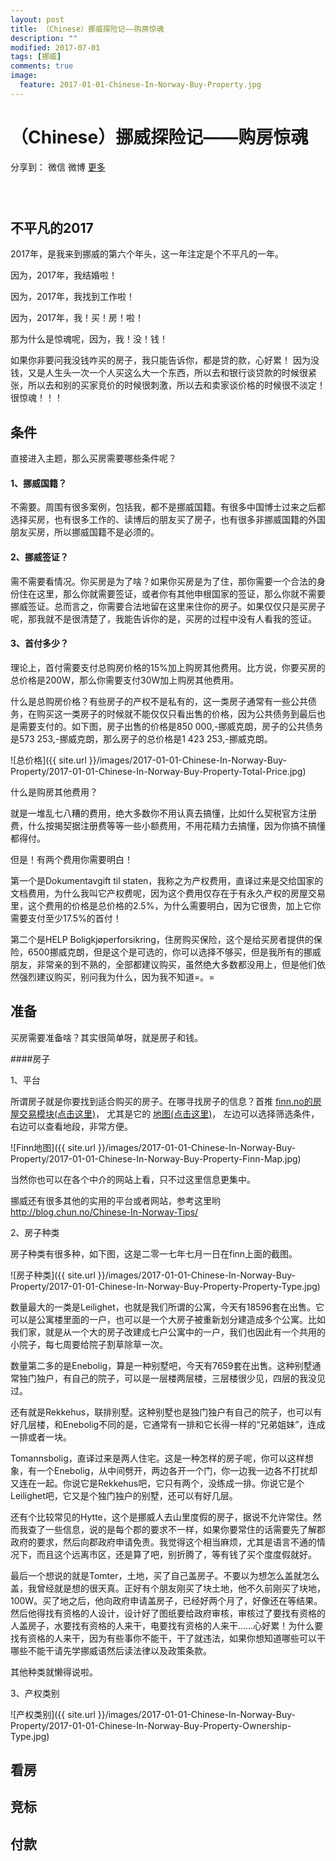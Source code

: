 ```yaml
---
layout: post
title: （Chinese）挪威探险记——购房惊魂
description: ""
modified: 2017-07-01
tags: [挪威]
comments: true
image:
  feature: 2017-01-01-Chinese-In-Norway-Buy-Property.jpg
---
```


# （Chinese）挪威探险记——购房惊魂

<div id="ckepop">
<span class="jiathis_txt">分享到：</span>
<a class="jiathis_button_weixin">微信</a>
<a class="jiathis_button_tsina">微博</a>
<a href="http://www.jiathis.com/share?uid=2074997"  class="jiathis jiathis_txt jiathis_separator jtico jtico_jiathis" target="_blank">更多</a></div>
<script type="text/javascript" src="http://v3.jiathis.com/code/jia.js?uid=2074997" charset="utf-8"></script>


### &nbsp;

## 不平凡的2017

2017年，是我来到挪威的第六个年头，这一年注定是个不平凡的一年。

因为，2017年，我结婚啦！

因为，2017年，我找到工作啦！

因为，2017年，我！买！房！啦！

那为什么是惊魂呢，因为，我！没！钱！

如果你非要问我没钱咋买的房子，我只能告诉你，都是贷的款，心好累！
因为没钱，又是人生头一次一个人买这么大一个东西，所以去和银行谈贷款的时候很紧张，所以去和别的买家竞价的时候很刺激，所以去和卖家谈价格的时候很不淡定！很惊魂！！！


## 条件

直接进入主题，那么买房需要哪些条件呢？

#### 1、挪威国籍？

不需要。周围有很多案例，包括我，都不是挪威国籍。有很多中国博士过来之后都选择买房，也有很多工作的、读博后的朋友买了房子，也有很多非挪威国籍的外国朋友买房，所以挪威国籍不是必须的。

#### 2、挪威签证？

需不需要看情况。你买房是为了啥？如果你买房是为了住，那你需要一个合法的身份住在这里，那么你就需要签证，或者你有其他申根国家的签证，那么你就不需要挪威签证。总而言之，你需要合法地留在这里来住你的房子。如果仅仅只是买房子呢，那我就不是很清楚了，我能告诉你的是，买房的过程中没有人看我的签证。

#### 3、首付多少？

理论上，首付需要支付总购房价格的15%加上购房其他费用。比方说，你要买房的总价格是200W，那么你需要支付30W加上购房其他费用。

什么是总购房价格？有些房子的产权不是私有的，这一类房子通常有一些公共债务，在购买这一类房子的时候就不能仅仅只看出售的价格，因为公共债务到最后也是需要支付的。如下图，房子出售的价格是850 000,-挪威克朗，房子的公共债务是573 253,-挪威克朗，那么房子的总价格是1 423 253,-挪威克朗。

![总价格]({{ site.url }}/images/2017-01-01-Chinese-In-Norway-Buy-Property/2017-01-01-Chinese-In-Norway-Buy-Property-Total-Price.jpg)

什么是购房其他费用？

就是一堆乱七八糟的费用，绝大多数你不用认真去搞懂，比如什么契税官方注册费，什么按揭契据注册费等等一些小额费用，不用花精力去搞懂，因为你搞不搞懂都得付。

但是！有两个费用你需要明白！

第一个是Dokumentavgift til staten，我称之为产权费用，直译过来是交给国家的文档费用，为什么我叫它产权费呢，因为这个费用仅存在于有永久产权的房屋交易里，这个费用的价格是总价格的2.5%，为什么需要明白，因为它很贵，加上它你需要支付至少17.5%的首付！

第二个是HELP Boligkjøperforsikring，住房购买保险，这个是给买房者提供的保险，6500挪威克朗，但是这个是可选的，你可以选择不够买，但是我所有的挪威朋友，非常亲的到不熟的，全部都建议购买，虽然绝大多数都没用上，但是他们依然强烈建议购买，别问我为什么，因为我不知道=。=

## 准备

买房需要准备啥？其实很简单呀，就是房子和钱。

####房子

1、平台

所谓房子就是你要找到适合购买的房子。在哪寻找房子的信息？首推
<a href="https://www.finn.no/realestate/homes/search.html?filters=" target="_blank">finn.no的房屋交易模块(点击这里)</a>，
尤其是它的
<a href="https://kart.finn.no/?tab=iad&ztr=1&searchKey=search_id_realestate_homes" target="_blank">地图(点击这里)</a>，
左边可以选择筛选条件，右边可以查看地段，非常方便。

![Finn地图]({{ site.url }}/images/2017-01-01-Chinese-In-Norway-Buy-Property/2017-01-01-Chinese-In-Norway-Buy-Property-Finn-Map.jpg)

当然你也可以在各个中介的网站上看，只不过这里信息更集中。

挪威还有很多其他的实用的平台或者网站，参考这里哟
<a href="http://blog.chun.no/Chinese-In-Norway-Tips/" target="_blank">http://blog.chun.no/Chinese-In-Norway-Tips/</a>

2、房子种类

房子种类有很多种，如下图，这是二零一七年七月一日在finn上面的截图。

![房子种类]({{ site.url }}/images/2017-01-01-Chinese-In-Norway-Buy-Property/2017-01-01-Chinese-In-Norway-Buy-Property-Property-Type.jpg)

数量最大的一类是Leilighet，也就是我们所谓的公寓，今天有18596套在出售。它可以是公寓楼里面的一户，也可以是一个大房子被重新划分建造成多个公寓。比如我们家，就是从一个大的房子改建成七户公寓中的一户，我们也因此有一个共用的小院子，每七周要给院子割草除草一次。

数量第二多的是Enebolig，算是一种别墅吧，今天有7659套在出售。这种别墅通常独门独户，有自己的院子，可以是一层楼两层楼，三层楼很少见，四层的我没见过。

还有就是Rekkehus，联排别墅。这种别墅也是独门独户有自己的院子，也可以有好几层楼，和Enebolig不同的是，它通常有一排和它长得一样的“兄弟姐妹”，连成一排或者一块。

Tomannsbolig，直译过来是两人住宅。这是一种怎样的房子呢，你可以这样想象，有一个Enebolig，从中间劈开，两边各开一个门，你一边我一边各不打扰却又连在一起。你说它是Rekkehus吧，它只有两个，没练成一排。你说它是个Leilighet吧，它又是个独门独户的别墅，还可以有好几层。

还有个比较常见的Hytte，这个是挪威人去山里度假的房子，据说不允许常住。然而我查了一些信息，说的是每个郡的要求不一样，如果你要常住的话需要先了解郡政府的要求，然后向郡政府申请免责。我觉得这个相当麻烦，尤其是语言不通的情况下，而且这个远离市区，还是算了吧，别折腾了，等有钱了买个度度假就好。

最后一个想说的就是Tomter，土地，买了自己盖房子。不要以为想怎么盖就怎么盖，我曾经就是想的很天真。正好有个朋友刚买了块土地，他不久前刚买了块地，100W。买了地之后，他向政府申请盖房子，已经好两个月了，好像还在等结果。然后他得找有资格的人设计，设计好了图纸要给政府审核，审核过了要找有资格的人盖房子，水要找有资格的人来干，电要找有资格的人来干……心好累！为什么要找有资格的人来干，因为有些事你不能干，干了就违法，如果你想知道哪些可以干哪些不能干请先学挪威语然后读法律以及政策条款。

其他种类就懒得说啦。

3、产权类别


![产权类别]({{ site.url }}/images/2017-01-01-Chinese-In-Norway-Buy-Property/2017-01-01-Chinese-In-Norway-Buy-Property-Ownership-Type.jpg)




## 看房

## 竞标

## 付款